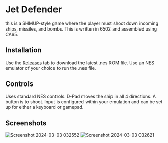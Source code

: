 # Jet Defender
this is a SHMUP-style game where the player must shoot down incoming ships, missiles, and bombs. This is written in 6502 and assembled using CA65.

## Installation
Use the [Releases](https://github.com/parkerallan/jet-defender/releases) tab to download the latest .nes ROM file. Use an NES emulator of your choice to run the .nes file. 

## Controls
Uses standard NES controls. D-Pad moves the ship in all 4 directions. A button is to shoot. Input is configured within your emulation and can be set up for either a keyboard or gamepad.

## Screenshots

![Screenshot 2024-03-03 032552](https://github.com/parkerallan/jet-defender/assets/80134276/50d81c52-4132-4709-977d-4fdd470960c7)
![Screenshot 2024-03-03 032621](https://github.com/parkerallan/jet-defender/assets/80134276/56fa5c4d-c4e4-4451-8ada-7235ce52177e)
